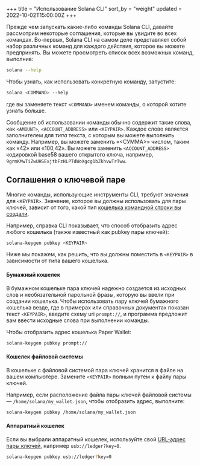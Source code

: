 +++
title = "Использование Solana CLI"
sort_by = "weight"
updated = 2022-10-02T15:00:00Z
+++

Прежде чем запускать какие-либо команды Solana CLI, давайте рассмотрим некоторые соглашения, которые вы увидите во всех командах. Во-первых, Solana CLI на самом деле представляет собой набор различных команд для каждого действия, которое вы можете предпринять. Вы можете просмотреть список всех возможных команд, выполнив:

```bash
solana --help
```

Чтобы узнать, как использовать конкретную команду, запустите:

```bash
solana <COMMAND> --help
```

где вы заменяете текст `<COMMAND>` именем команды, о которой хотите узнать больше.

Сообщение об использовании команды обычно содержит такие слова, как `<AMOUNT>`, `<ACCOUNT_ADDRESS>` или `<KEYPAIR>`. Каждое слово является заполнителем для _типа_ текста, с которым вы можете выполнить команду. Например, вы можете заменить «<СУММА>» числом, таким как «42» или «100,42». Вы можете заменить `<ACCOUNT_ADDRESS>` кодировкой base58 вашего открытого ключа, например, `9grmKMwTiZwUHSExjtbFzHLPTdWoXgcg1bZkhvwTrTww`.

## Соглашения о ключевой паре

Многие команды, использующие инструменты CLI, требуют значения для `<KEYPAIR>`. Значение, которое вы должны использовать для пары ключей, зависит от того, какой тип [кошелька командной строки вы создали](../wallet-guide/cli/).

Например, справка CLI показывает, что способ отобразить адрес любого кошелька (также известный как pubkey пары ключей):

```bash
solana-keygen pubkey <KEYPAIR>
```

Ниже мы покажем, как решить, что вы должны поместить в `<KEYPAIR>` в зависимости от типа вашего кошелька.

#### Бумажный кошелек

В бумажном кошельке пара ключей надежно создается из исходных слов и необязательной парольной фразы, которую вы ввели при создании кошелька. Чтобы использовать пару ключей бумажного кошелька везде, где в примерах или справочных документах показан текст `<KEYPAIR>`, введите схему uri `prompt://`, и программа предложит вам ввести исходные слова при выполнении команды.

Чтобы отобразить адрес кошелька Paper Wallet:

```bash
solana-keygen pubkey prompt://
```

#### Кошелек файловой системы

В кошельке с файловой системой пара ключей хранится в файле на вашем компьютере. Замените `<KEYPAIR>` полным путем к файлу пары ключей.

Например, если расположение файла пары ключей файловой системы — `/home/solana/my_wallet.json`, чтобы отобразить адрес, выполните:

```bash
solana-keygen pubkey /home/solana/my_wallet.json
```

#### Аппаратный кошелек

Если вы выбрали аппаратный кошелек, используйте свой [URL-адрес пары ключей](../wallet-guide/hardware-wallets.md#specify-a-hardware-wallet-key), например `usb://ledger?key=0`.

```bash
solana-keygen pubkey usb://ledger?key=0
```
